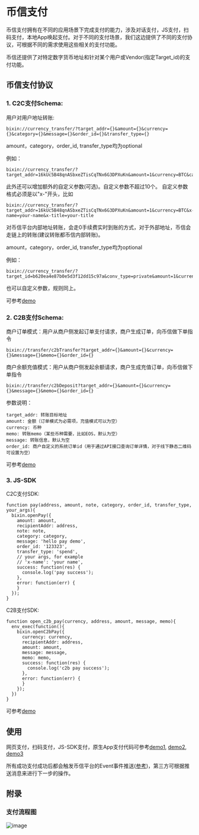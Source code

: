 # 币信支付

币信支付拥有在不同的应用场景下完成支付的能力，涉及对话支付，JS支付，扫码支付，本地App唤起支付。对于不同的支付场景，我们这边提供了不同的支付协议，可根据不同的需求使用这些相关的支付功能。

币信还提供了对特定数字货币地址和针对某个用户或Vendor(指定Target_id)的支付功能。

## 币信支付协议

### 1. C2C支付Schema:

用户对用户地址转账:

```
bixin://currency_transfer/?target_addr={}&amount={}&currency={}&category={}&message={}&order_id={}&transfer_type={}
```
amount，category，order_id, transfer_type均为optional

例如：

```
bixin://currency_transfer/?target_addr=16kUc5B48qnASbxeZTisCqTNx6G3DPXuKn&amount=1&currency=BTC&category=test

```

此外还可以增加额外的自定义参数(可选)。自定义参数不超过10个。 自定义参数格式必须是以"x-"开头，比如

```
bixin://currency_transfer/?target_addr=16kUc5B48qnASbxeZTisCqTNx6G3DPXuKn&amount=1&currency=BTC&x-name=your-name&x-title=your-title
```
对币信平台内部地址转账，会走0手续费实时到账的方式，对于外部地址，币信会走链上的转账(建议转账都币信内部转账)。

amount，category，order_id, transfer_type均为optional

例如：

```
bixin://currency_transfer/?target_id=b620ea4e87b0e5d3f12dd15c97a&conv_type=private&amount=1&currency=BTC&category=test
```

也可以自定义参数，规则同上。

可参考[demo](../openplatform/servicer/views.py)

### 2. C2B支付Schema:
商户订单模式：用户从商户侧发起订单支付请求，商户生成订单，向币信做下单指令
```
bixin://transfer/c2bTransfer?target_addr={}&amount={}&currency={}&message={}&memo={}&order_id={}
```
商户余额充值模式：用户从商户侧发起余额请求，商户生成充值订单，向币信做下单指令
```
bixin://transfer/c2bDeposit?target_addr={}&amount={}&currency={}&message={}&memo={}&order_id={}
```
参数说明：
```
target_addr: 转账目标地址
amount: 金额（订单模式为必需项，充值模式可以为空）
currency: 币种
memo: 转账memo（某些币种需要，比如EOS，默认为空）
message: 转账信息，默认为空
order_id: 商户自定义的系统订单id（用于通过API接口查询订单详情，对于线下静态二维码可设置为空）
```
可参考[demo](../openplatform/servicer/views.py)

### 3. JS-SDK
C2C支付SDK:
```
function pay(address, amount, note, category, order_id, transfer_type, your_args){
  bixin.openPay({
    amount: amount,
    recipientAddr: address,
    note: note,
    category: category,
    message: 'hello pay demo',
    order_id: '123323',
    transfer_type: 'spend',
    // your args, for example
    // 'x-name': 'your name',
    success: function(res) {
      console.log('pay success');
    },
    error: function(err) {
    }
  });
}
```
C2B支付SDK:
```
function open_c2b_pay(currency, address, amount, message, memo){
  env_exec(function(){
    bixin.openC2bPay({
      currency: currency,
      recipientAddr: address,
      amount: amount,
      message: message,
      memo: memo,
      success: function(res) {
        console.log('c2b pay success');
      },
      error: function(err) {
      }
    });
  })
}
```

可参考[demo](../openplatform/servicer/static/js/bot.js)

## 使用

网页支付，扫码支付，JS-SDK支付，原生App支付代码可参考[demo1](../openplatform/servicer/views.py), [demo2](../openplatform/servicer/static/js/bot.js), [demo3](openplatform/servicer/templates/detail.html)

所有成功支付成功后都会触发币信平台的Event事件推送([参考](./币信消息推送机制.md))，第三方可根据推送消息来进行下一步的操作。

## 附录

### 支付流程图

![image](https://raw.githubusercontent.com/haobtc/openplatform/master/images/openplatform_pay.png)
